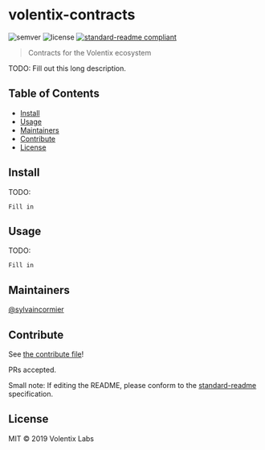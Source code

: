 # volentix-contracts

![semver](https://img.shields.io/badge/semver-2.0.0-blue.svg?cacheSeconds=2592000)
![license](https://img.shields.io/badge/license-MIT-%23373737.svg)
[![standard-readme compliant](https://img.shields.io/badge/standard--readme-OK-green.svg?style=flat-square)](https://github.com/RichardLitt/standard-readme)

> Contracts for the Volentix ecosystem

TODO: Fill out this long description.

## Table of Contents

- [Install](#install)
- [Usage](#usage)
- [Maintainers](#maintainers)
- [Contribute](#contribute)
- [License](#license)

## Install
TODO:

```
Fill in
```

## Usage
TODO:

```
Fill in
```

## Maintainers

[@sylvaincormier](https://github.com/sylvaincormier)

## Contribute

See [the contribute file](contribute.md)!

PRs accepted.

Small note: If editing the README, please conform to the [standard-readme](https://github.com/RichardLitt/standard-readme) specification.

## License

MIT © 2019 Volentix Labs
